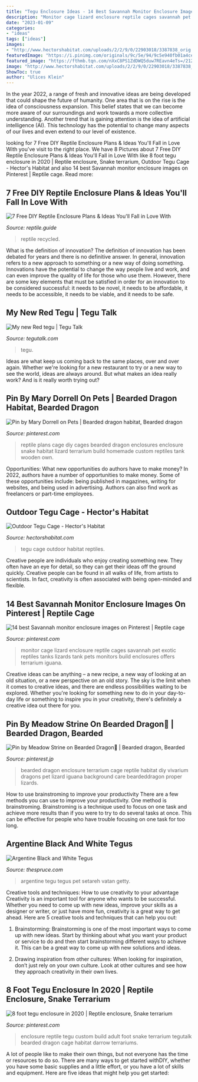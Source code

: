 ```yaml
---
title: "Tegu Enclosure Ideas - 14 Best Savannah Monitor Enclosure Images On Pinterest"
description: "Monitor cage lizard enclosure reptile cages savannah pet exotic reptiles tanks lizards tank pets monitors build enclosures offers terrarium iguana"
date: "2023-01-09"
categories:
- "ideas"
tags: ["ideas"]
images:
- "http://www.hectorshabitat.com/uploads/2/2/9/0/22903018/3387838_orig.jpg"
featuredImage: "https://i.pinimg.com/originals/9c/5e/94/9c5e940fb01a4cebd01259c27b186780.jpg"
featured_image: "https://fthmb.tqn.com/nXxC8PS1ZdDWQ5duw7REavn4eTs=/2124x1413/filters:fill(auto,1)/GettyImages-539609873-572f80675f9b58c34c9e901d.jpg"
image: "http://www.hectorshabitat.com/uploads/2/2/9/0/22903018/3387838_orig.jpg"
ShowToc: true
author: "Ulices Klein"
---
```



In the year 2022, a range of fresh and innovative ideas are being developed that could shape the future of humanity. One area that is on the rise is the idea of consciousness expansion. This belief states that we can become more aware of our surroundings and work towards a more collective understanding. Another trend that is gaining attention is the idea of artificial intelligence (AI). This technology has the potential to change many aspects of our lives and even extend to our level of existence.

	

		
looking for 7 Free DIY Reptile Enclosure Plans &amp; Ideas You&#039;ll Fall in Love With you've visit to the right place. We have 8 Pictures about 7 Free DIY Reptile Enclosure Plans &amp; Ideas You&#039;ll Fall in Love With like 8 foot tegu enclosure in 2020 | Reptile enclosure, Snake terrarium, Outdoor Tegu Cage - Hector&#039;s Habitat and also 14 best Savannah monitor enclosure images on Pinterest | Reptile cage. Read more:
		
    
## 7 Free DIY Reptile Enclosure Plans &amp; Ideas You&#039;ll Fall In Love With

<img loading=lazy src="http://reptile.guide/wp-content/uploads/2020/02/DIY-Reptile-Enclosure-Idea-1.jpg" onerror="this.onerror=null;this.src='https://tse1.mm.bing.net/th?id=OIP.JSeI2rYjtkbZ8SoLIr9eXAHaEc&amp;pid=15.1';" alt="7 Free DIY Reptile Enclosure Plans &amp; Ideas You&#039;ll Fall in Love With">

_Source: reptile.guide_

>reptile recycled. 

	

What is the definition of innovation?
The definition of innovation has been debated for years and there is no definitive answer. In general, innovation refers to a new approach to something or a new way of doing something. Innovations have the potential to change the way people live and work, and can even improve the quality of life for those who use them. However, there are some key elements that must be satisfied in order for an innovation to be considered successful: it needs to be novel, it needs to be affordable, it needs to be accessible, it needs to be viable, and it needs to be safe.

    
## My New Red Tegu | Tegu Talk

<img loading=lazy src="https://i176.photobucket.com/albums/w173/scottyboa/000_0010.jpg" onerror="this.onerror=null;this.src='https://tse1.mm.bing.net/th?id=OIP.DlfqP2igiypGdXIoDBw-xwHaJ4&amp;pid=15.1';" alt="My new Red tegu | Tegu Talk">

_Source: tegutalk.com_

>tegu. 

	

Ideas are what keep us coming back to the same places, over and over again. Whether we're looking for a new restaurant to try or a new way to see the world, ideas are always around. But what makes an idea really work? And is it really worth trying out?

    
## Pin By Mary Dorrell On Pets | Bearded Dragon Habitat, Bearded Dragon

<img loading=lazy src="https://i.pinimg.com/originals/ea/d9/63/ead96370393daac79763f31770506d14.jpg" onerror="this.onerror=null;this.src='https://tse1.mm.bing.net/th?id=OIP.0rPfuMVILP-CgkbKe9ulWwHaFj&amp;pid=15.1';" alt="Pin by Mary Dorrell on Pets | Bearded dragon habitat, Bearded dragon">

_Source: pinterest.com_

>reptile plans cage diy cages bearded dragon enclosures enclosure snake habitat lizard terrarium build homemade custom reptiles tank wooden own. 

	

Opportunities: What new opportunities do authors have to make money?
In 2022, authors have a number of opportunities to make money. Some of these opportunities include: being published in magazines, writing for websites, and being used in advertising. Authors can also find work as freelancers or part-time employees.

    
## Outdoor Tegu Cage - Hector&#039;s Habitat

<img loading=lazy src="http://www.hectorshabitat.com/uploads/2/2/9/0/22903018/3387838_orig.jpg" onerror="this.onerror=null;this.src='https://tse2.mm.bing.net/th?id=OIP.-TO8TBIZvXU4Qd1qGH7eZgHaFj&amp;pid=15.1';" alt="Outdoor Tegu Cage - Hector&#039;s Habitat">

_Source: hectorshabitat.com_

>tegu cage outdoor habitat reptiles. 

	

Creative people are individuals who enjoy creating something new. They often have an eye for detail, so they can get their ideas off the ground quickly. Creative people can be found in all walks of life, from artists to scientists. In fact, creativity is often associated with being open-minded and flexible.

    
## 14 Best Savannah Monitor Enclosure Images On Pinterest | Reptile Cage

<img loading=lazy src="https://i.pinimg.com/736x/34/55/60/34556097bd16c8aaaeec37e457e0d090--reptile-tanks-reptile-cage.jpg" onerror="this.onerror=null;this.src='https://tse3.mm.bing.net/th?id=OIP.wwGL_TMNjMZpC2sgnCCIRwHaFe&amp;pid=15.1';" alt="14 best Savannah monitor enclosure images on Pinterest | Reptile cage">

_Source: pinterest.com_

>monitor cage lizard enclosure reptile cages savannah pet exotic reptiles tanks lizards tank pets monitors build enclosures offers terrarium iguana. 

	

Creative ideas can be anything – a new recipe, a new way of looking at an old situation, or a new perspective on an old story. The sky is the limit when it comes to creative ideas, and there are endless possibilities waiting to be explored. Whether you're looking for something new to do in your day-to-day life or something to inspire you in your creativity, there's definitely a creative idea out there for you.

    
## Pin By Meadow Strine On Bearded Dragon🐸 | Bearded Dragon, Bearded

<img loading=lazy src="https://i.pinimg.com/originals/9c/5e/94/9c5e940fb01a4cebd01259c27b186780.jpg" onerror="this.onerror=null;this.src='https://tse2.mm.bing.net/th?id=OIP.zQpVWJjILZ6yZ4V1KddiXAHaFj&amp;pid=15.1';" alt="Pin by Meadow Strine on Bearded Dragon🐸 | Bearded dragon, Bearded">

_Source: pinterest.jp_

>bearded dragon enclosure terrarium cage reptile habitat diy vivarium dragons pet lizard iguana background care beardeddragon proper lizards. 

	

How to use brainstroming to improve your productivity
There are a few methods you can use to improve your productivity. One method is brainstroming. Brainstroming is a technique used to focus on one task and achieve more results than if you were to try to do several tasks at once. This can be effective for people who have trouble focusing on one task for too long.

    
## Argentine Black And White Tegus

<img loading=lazy src="https://fthmb.tqn.com/nXxC8PS1ZdDWQ5duw7REavn4eTs=/2124x1413/filters:fill(auto,1)/GettyImages-539609873-572f80675f9b58c34c9e901d.jpg" onerror="this.onerror=null;this.src='https://tse1.mm.bing.net/th?id=OIP.RPbYkwOreHd6yB71v0xixwHaE7&amp;pid=15.1';" alt="Argentine Black and White Tegus">

_Source: thespruce.com_

>argentine tegu tegus pet setareh vatan getty. 

	

Creative tools and techniques: How to use creativity to your advantage
Creativity is an important tool for anyone who wants to be successful. Whether you need to come up with new ideas, improve your skills as a designer or writer, or just have more fun, creativity is a great way to get ahead. Here are 5 creative tools and techniques that can help you out:
1. Brainstorming: Brainstorming is one of the most important ways to come up with new ideas. Start by thinking about what you want your product or service to do and then start brainstorming different ways to achieve it. This can be a great way to come up with new solutions and ideas.

2. Drawing inspiration from other cultures: When looking for inspiration, don’t just rely on your own culture. Look at other cultures and see how they approach creativity in their own lives.

    
## 8 Foot Tegu Enclosure In 2020 | Reptile Enclosure, Snake Terrarium

<img loading=lazy src="https://i.pinimg.com/originals/6b/e5/63/6be563989f6c9ee928602e2d3153a2e4.png" onerror="this.onerror=null;this.src='https://tse2.mm.bing.net/th?id=OIP.ThyJIaASBzwcdkXucD3s0QHaFj&amp;pid=15.1';" alt="8 foot tegu enclosure in 2020 | Reptile enclosure, Snake terrarium">

_Source: pinterest.com_

>enclosure reptile tegu custom build adult foot snake terrarium tegutalk bearded dragon cage habitat darrow terrariums. 

	

A lot of people like to make their own things, but not everyone has the time or resources to do so. There are many ways to get started withDIY, whether you have some basic supplies and a little effort, or you have a lot of skills and equipment. Here are five ideas that might help you get started: 

